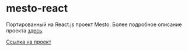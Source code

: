 # mesto-react

Портированный на React.js проект Mesto.
Более подробное описание проекта [здесь](https://github.com/aakondrash/mesto).

[Ссылка на проект](https://aakondrash.github.io/mesto-react/)
